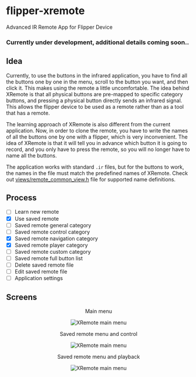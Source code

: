 # flipper-xremote
Advanced IR Remote App for Flipper Device 

### Currently under development, additional details coming soon..

## Idea
Currently, to use the buttons in the infrared application, you have to find all the buttons one by one in the menu, scroll to the button you want, and then click it. This makes using the remote a little uncomfortable. The idea behind XRemote is that all physical buttons are pre-mapped to specific category buttons, and pressing a physical button directly sends an infrared signal. This allows the flipper device to be used as a remote rather than as a tool that has a remote.

The learning approach of XRemote is also different from the current application. Now, in order to clone the remote, you have to write the names of all the buttons one by one with a flipper, which is very inconvenient. The idea of XRemote is that it will tell you in advance which button it is going to record, and you only have to press the remote, so you will no longer have to name all the buttons.

The application works with standard `.ir` files, but for the buttons to work, the names in the file must match the predefined names of XRemote. Check out [views/remote_common_view.h](https://github.com/kala13x/flipper-xremote/blob/main/views/xremote_common_view.h) file for supported name definitions.

## Process

- [ ] Learn new remote
- [x] Use saved remote
- [ ] Saved remote general category
- [ ] Saved remote control category
- [x] Saved remote navigation category
- [x] Saved remote player category
- [ ] Saved remote custom category
- [ ] Saved remote full button list
- [ ] Delete saved remote file
- [ ] Edit saved remote file
- [ ] Application settings

## Screens

<p align="center">
Main menu
</p>
<p align="center">
    <img src="https://github.com/kala13x/flipper-xremote/blob/main/screens/app_menu.png" alt="XRemote main menu">
</p>

<p align="center">
Saved remote menu and control
</p>
<p align="center">
    <img src="https://github.com/kala13x/flipper-xremote/blob/main/screens/control.png" alt="XRemote main menu">
</p>

<p align="center">
Saved remote menu and playback
</p>
<p align="center">
    <img src="https://github.com/kala13x/flipper-xremote/blob/main/screens/playback.png" alt="XRemote main menu">
</p>
